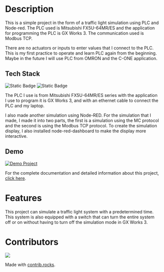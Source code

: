# Description

This is a simple project in the form of a traffic light simulation using PLC and Node-red. The PLC used is Mitsubishi FX5U-64MR/ES and the application for programming the PLC is GX Works 3. The communication used is Modbus TCP.

There are no actuators or inputs to enter values ​​that I connect to the PLC. This is my first practice to operate and learn PLC again from the beginning. Maybe in the future I will use PLC from OMRON and the C-ONE application.

## Tech Stack

![Static Badge](https://img.shields.io/badge/Mitsubishi%20-%20FX5U%20-%20%23e60012?style=flat&logo=mitsubishi&logoColor=%23e60012&labelColor=%23FBFAF5) ![Static Badge](https://img.shields.io/badge/NodeRED%20-%20%238F0000?style=flat&logo=nodered) 

The PLC I use is from Mitsubishi FX5U-64MR/ES series with the application I use to program it is GX Works 3, and with an ethernet cable to connect the PLC and my laptop.

I also made another simulation using Node-RED. For the simulation that I made, I made it into two parts, the first is a simulation using the MC protocol and the second is using the Modbus TCP protocol. To create the simulation display, I also installed node-red-dashboard to make the display more interactive.

## Demo

[![Demo Project](https://drive.google.com/file/d/1CVyDvTE0mOv00Sr8yZ_r-xTr2DtwBKb7/view?usp=drive_link)](https://drive.google.com/file/d/1CbHs-9Xj0HQzgYRu7wBskTzrcGzhiAX2/view?usp=drive_link)

For the complete documentation and detailed information about this project, [click here](https://drive.google.com/drive/folders/1-eZnTYB7mD_g1awb79I-ZuLlKxUEwMGv?usp=drive_link).

# Features

This project can simulate a traffic light system with a predetermined time. This system is also equipped with a switch that can turn the entire system off or on without having to turn off the simulation mode in GX Works 3.

# Contributors

<a href="https://github.com/call-me-ahmaaad/gas-and-fire-detection/graphs/contributors">
  <img src="https://contrib.rocks/image?repo=call-me-ahmaaad/gas-and-fire-detection" />
</a>

Made with [contrib.rocks](https://contrib.rocks).

